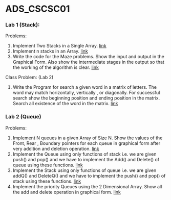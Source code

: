 # ADS_CSCSC01

### Lab 1 (Stack):
Problems: 
1. Implement Two Stacks in a Single Array. [link](https://github.com/jiisanatNSUT/ADS_CSCSC01/blob/main/stack/two_stack_in_array.py)
2. Implement n stacks in an Array. [link](https://github.com/jiisanatNSUT/ADS_CSCSC01/blob/main/stack/n_stack_in_array.py)
3. Write the code for the Maze problems. Show the input and output in the Graphical Form. Also show the intermediate stages in the output so that the working of the algorithm is clear. [link](https://github.com/jiisanatNSUT/ADS_CSCSC01/blob/main/stack/maze.py)

Class Problem: (Lab 2)
1. Write the Program for search a given word in a matrix of letters. The word may match horizontally, vertically , or diagonally. For successful search show the beginning position and ending position in the matrix. Search all existence of the word in the matrix. [link](https://github.com/jiisanatNSUT/ADS_CSCSC01/blob/main/stack/search_in_2d_matrix.py)

### Lab 2 (Queue)
Problems:
1. Implement N queues in a given Array of Size N. Show the values of the Front, Rear , Boundary pointers for each queue in graphical form after very addition and deletion operation. [link](https://github.com/jiisanatNSUT/ADS_CSCSC01/blob/main/queue/n_queue_in_array.py)
2. Implement the Queue using only functions of stack i.e. we are given push() and pop() and we have to implement the Add() and Delete() of queue using these functions. [link](https://github.com/jiisanatNSUT/ADS_CSCSC01/blob/main/queue/queue_with_stack.py)
3. Implement the Stack using only functions of queue i.e. we are given addQ() and DeleteQ() and we have to implement the push() and pop() of stack using these functions. [link](https://github.com/jiisanatNSUT/ADS_CSCSC01/blob/main/queue/stack_with_queue.py)
4. Implement the priority Queues using the 2 Dimensional Array. Show all the add and delete operation in graphical form. [link](https://github.com/jiisanatNSUT/ADS_CSCSC01/blob/main/queue/priority_queue.py)
